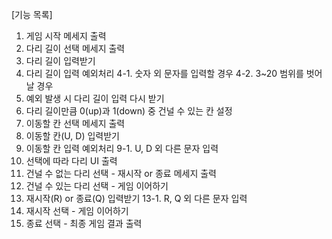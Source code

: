 [기능 목록]

1. 게임 시작 메세지 출력
2. 다리 길이 선택 메세지 출력
3. 다리 길이 입력받기
4. 다리 길이 입력 예외처리
   4-1. 숫자 외 문자를 입력할 경우
   4-2. 3~20 범위를 벗어날 경우
5. 예외 발생 시 다리 길이 입력 다시 받기
6. 다리 길이만큼 0(up)과 1(down) 중 건널 수 있는 칸 설정
7. 이동할 칸 선택 메세지 출력
8. 이동할 칸(U, D) 입력받기
9. 이동할 칸 입력 예외처리
   9-1. U, D 외 다른 문자 입력
10. 선택에 따라 다리 UI 출력
11. 건널 수 없는 다리 선택 - 재시작 or 종료 메세지 출력
12. 건널 수 있는 다리 선택 - 게임 이어하기
13. 재시작(R) or 종료(Q) 입력받기
    13-1. R, Q 외 다른 문자 입력
14. 재시작 선택 - 게임 이어하기
15. 종료 선택 - 최종 게임 결과 출력
